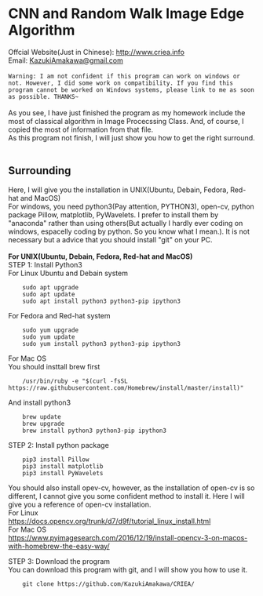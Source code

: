 # CNN and Random Walk Image Edge Algorithm
Offcial Website(Just in Chinese): http://www.criea.info<br/>
Email: KazukiAmakawa@gmail.com<br/>
<br/>
`Warning: I am not confident if this program can work on windows or not. However, I did some work on compatibility. If you find this program cannot be worked on Windows systems, please link to me as soon as possible. THANKS~`<br/>
<br/>
As you see, I have just finished the program as my homework include the most of classical algorithm in Image Procecssing Class. And, of course, I copied the most of information from that file.<br/> 
As this program not finish, I will just show you how to get the right surround.<br/>
<br/>
## Surrounding
Here, I will give you the installation in UNIX(Ubuntu, Debain, Fedora, Red-hat and MacOS)<br/>
For windows, you need python3(Pay attention, PYTHON3), open-cv, python package Pillow, matplotlib, PyWavelets. I prefer to install them by "anaconda" rather than using others(But actually I hardly ever coding on windows, espacelly coding by python. So you know what I mean.). It is not necessary but a advice that you should install "git" on your PC.<br/>
<br/>
<b>For UNIX(Ubuntu, Debain, Fedora, Red-hat and MacOS)</b><br/>
STEP 1: Install Python3<br/>
For Linux Ubuntu and Debain system<br/>
```
    sudo apt upgrade
    sudo apt update
    sudo apt install python3 python3-pip ipython3
```
For Fedora and Red-hat system<br/>
```
    sudo yum upgrade
    sudo yum update
    sudo yum install python3 python3-pip ipython3
```
For Mac OS<br/>
You should insttall brew first<br/>
```
    /usr/bin/ruby -e "$(curl -fsSL https://raw.githubusercontent.com/Homebrew/install/master/install)"
```
And install python3<br/>
```
    brew update
    brew upgrade
    brew install python3 python3-pip ipython3
```

STEP 2: Install python package<br/>
```
    pip3 install Pillow
    pip3 install matplotlib
    pip3 install PyWavelets
```
You should also install opev-cv, however, as the installation of open-cv is so different, I cannot give you some confident method to install it. Here I will give you a reference of open-cv installation.<br/>
For Linux<br/>
https://docs.opencv.org/trunk/d7/d9f/tutorial_linux_install.html<br/>
For Mac OS<br/>
https://www.pyimagesearch.com/2016/12/19/install-opencv-3-on-macos-with-homebrew-the-easy-way/<br/>

STEP 3: Download the program<br/>
You can download this program with git, and I will show you how to use it.<br/>
```
    git clone https://github.com/KazukiAmakawa/CRIEA/
```
